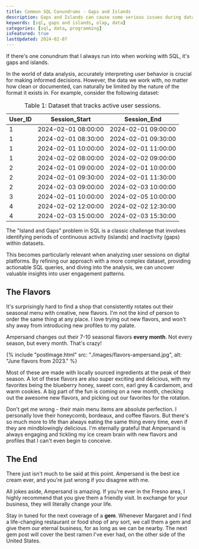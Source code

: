 ```yaml
---
title: Common SQL Conundrums - Gaps and Islands
description: Gaps and Islands can cause some serious issues during data analysis. Learn how to identify and resolve them.
keywords: [sql, gaps and islands, olap, data]
categories: [sql, data, programming]
isFeatured: true
lastUpdated: 2024-02-07
---
```


If there's one conundrum that I always run into when working with SQL, it's gaps and islands.

In the world of data analysis, accurately interpreting user behavior is crucial for making informed decisions. However, the data we work with, no matter how clean or documented, can naturally be limited by the nature of the format it exists in. For example, consider the following dataset:

<div class="scroll-x">
    <table id="table-1">
    <caption>Table 1: Dataset that tracks active user sessions.</caption>
        <thead>
            <tr>
                <th scope="col">User_ID</th>
                <th scope="col" class="numeric">Session_Start</th>
                <th scope="col" class="numeric">Session_End</th>
            </tr>
        </thead>
        <tbody>
            <tr>
                <td>1</td>
                <td class="numeric">2024-02-01 08:00:00</td>
                <td class="numeric">2024-02-01 09:00:00</td>
            </tr>
            <tr>
                <td>1</td>
                <td class="numeric">2024-02-01 08:30:00</td>
                <td class="numeric">2024-02-01 09:30:00</td>
            </tr>
            <tr>
                <td>1</td>
                <td class="numeric">2024-02-01 10:00:00</td>
                <td class="numeric">2024-02-01 11:00:00</td>
            </tr>
            <tr>
                <td>1</td>
                <td class="numeric">2024-02-02 08:00:00</td>
                <td class="numeric">2024-02-02 09:00:00</td>
            </tr>
            <tr>
                <td>2</td>
                <td class="numeric">2024-02-01 09:00:00</td>
                <td class="numeric">2024-02-01 10:00:00</td>
            </tr>
            <tr>
                <td>2</td>
                <td class="numeric">2024-02-01 09:30:00</td>
                <td class="numeric">2024-02-01 11:30:00</td>
            </tr>
            <tr>
                <td>2</td>
                <td class="numeric">2024-02-03 09:00:00</td>
                <td class="numeric">2024-02-03 10:00:00</td>
            </tr>
            <tr>
                <td>3</td>
                <td class="numeric">2024-02-01 10:00:00</td>
                <td class="numeric">2024-02-05 10:00:00</td>
            </tr>
            <tr>
                <td>4</td>
                <td class="numeric">2024-02-02 12:00:00</td>
                <td class="numeric">2024-02-02 12:30:00</td>
            </tr>
            <tr>
                <td>4</td>
                <td class="numeric">2024-02-03 15:00:00</td>
                <td class="numeric">2024-02-03 15:30:00</td>
            </tr>
        </tbody>
    </table>
</div>


The "Island and Gaps" problem in SQL is a classic challenge that involves identifying periods of continuous activity (islands) and inactivity (gaps) within datasets. 

This becomes particularly relevant when analyzing user sessions on digital platforms. By refining our approach with a more complex dataset, providing actionable SQL queries, and diving into the analysis, we can uncover valuable insights into user engagement patterns.

## The Flavors

It's surprisingly hard to find a shop that consistently rotates out their seasonal menu with creative, new flavors. I'm not the kind of person to order the same thing at any place. I love trying out new flavors, and won't shy away from introducing new profiles to my palate.

Ampersand changes out their 7-10 seasonal flavors **every month**. Not every season, but every month. That's crazy!

{% include "postImage.html" src: "./images/flavors-ampersand.jpg", alt: "June flavors from 2023." %}

Most of these are made with locally sourced ingredients at the peak of their season. A lot of these flavors are also super exciting and delicious, with my favorites being the blueberry honey, sweet corn, earl grey & cardamom, and warm cookies. A big part of the fun is coming on a new month, checking out the awesome new flavors, and picking out our favorites for the rotation.

Don't get me wrong - their main menu items are absolute perfection. I personally love their honeycomb, bordeaux, and coffee flavors. But there's so much more to life than always eating the same thing every time, even if they are mindblowingly delicious. I'm eternally grateful that Ampersand is always engaging and tickling my ice cream brain with new flavors and profiles that I can't even begin to conceive.

## The End

There just isn't much to be said at this point. Ampersand is the best ice cream ever, and you're just wrong if you disagree with me.

All jokes aside, Ampersand is amazing. If you're ever in the Fresno area, I highly recommend that you give them a friendly visit. In exchange for your business, they will literally change your life.

Stay in tuned for the next coverage of a **gem**. Whenever Margaret and I find a life-changing restaurant or food shop of any sort, we call them a gem and give them our eternal business, for as long as we can be nearby. The next gem post will cover the best ramen I've ever had, on the other side of the United States.
